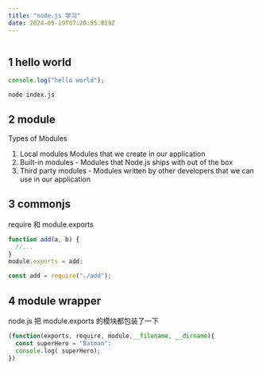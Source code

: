 ```yaml
---
title: "node.js 学习"
date: 2024-05-19T07:20:55.819Z
---
```


<img data-src="/assets/images/node/node-01.png">

## 1 hello world

```js title="index.js"
console.log("hello world");
```

```shell
node index.js
```

## 2 module

Types of Modules

1. Local modules Modules that we create in our application
2. Built-in modules - Modules that Node.js ships with out of the box
3. Third party modules - Modules written by other developers that we can use in our application

## 3 commonjs

require 和 module.exports

```js
function add(a, b) {
  //...
}
module.exports = add;

const add = require("./add");
```

## 4 module wrapper

node.js 把 module.exports 的模块都包装了一下

```js
(function(exports, require, module,__filename, __dirname){
  const superHero = "Batman":
  console.log( superHero);
})
```
